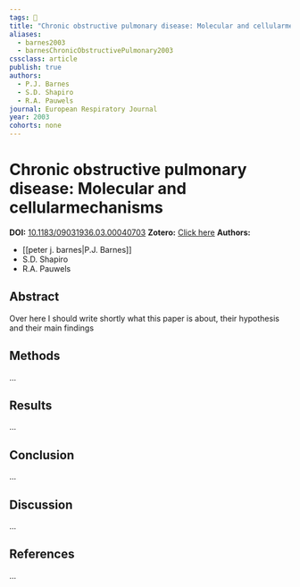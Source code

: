 ```yaml
---
tags: 🚀
title: "Chronic obstructive pulmonary disease: Molecular and cellularmechanisms"
aliases:
  - barnes2003
  - barnesChronicObstructivePulmonary2003
cssclass: article
publish: true
authors:
  - P.J. Barnes
  - S.D. Shapiro
  - R.A. Pauwels
journal: European Respiratory Journal
year: 2003
cohorts: none
---
```

# Chronic obstructive pulmonary disease: Molecular and cellularmechanisms
**DOI:** [10.1183/09031936.03.00040703](https://www.doi.org/10.1183/09031936.03.00040703)
**Zotero:** [Click here](zotero://select/items/@barnesChronicObstructivePulmonary2003)
**Authors:**
  - [[peter j. barnes|P.J. Barnes]]
  - S.D. Shapiro
  - R.A. Pauwels

## Abstract
Over here I should write shortly what this paper is about, their hypothesis and their main findings
> 

## Methods
...

## Results
...

## Conclusion
...

## Discussion
...

## References
...